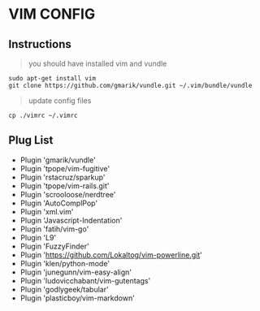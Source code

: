 # VIM CONFIG

## Instructions

> you should have installed vim and vundle  

```
sudo apt-get install vim
git clone https://github.com/gmarik/vundle.git ~/.vim/bundle/vundle
```
> update config files  

```
cp ./vimrc ~/.vimrc
```

## Plug List

* Plugin 'gmarik/vundle'
* Plugin 'tpope/vim-fugitive'
* Plugin 'rstacruz/sparkup'
* Plugin 'tpope/vim-rails.git'
* Plugin 'scrooloose/nerdtree'
* Plugin 'AutoComplPop'
* Plugin 'xml.vim'
* Plugin 'Javascript-Indentation'
* Plugin 'fatih/vim-go'
* Plugin 'L9'
* Plugin 'FuzzyFinder'
* Plugin 'https://github.com/Lokaltog/vim-powerline.git'
* Plugin 'klen/python-mode'
* Plugin 'junegunn/vim-easy-align'
* Plugin 'ludovicchabant/vim-gutentags'
* Plugin 'godlygeek/tabular'
* Plugin 'plasticboy/vim-markdown'
